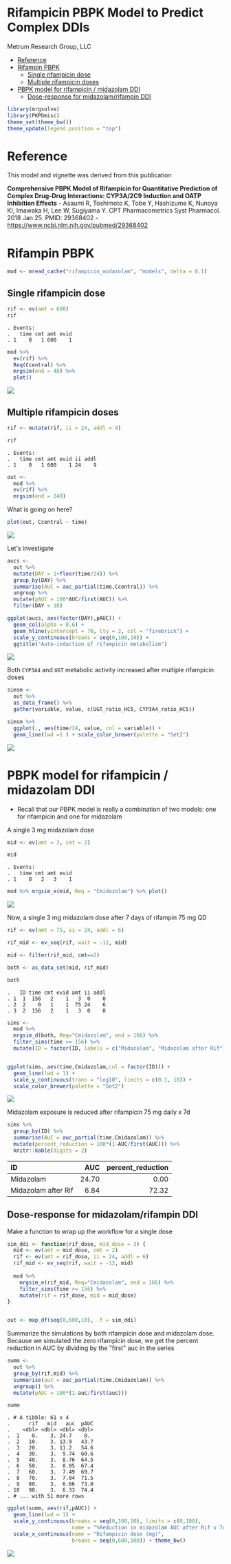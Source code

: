Rifampicin PBPK Model to Predict Complex DDIs
================
Metrum Research Group, LLC

-   [Reference](#reference)
-   [Rifampin PBPK](#rifampin-pbpk)
    -   [Single rifampicin dose](#single-rifampicin-dose)
    -   [Multiple rifampicin doses](#multiple-rifampicin-doses)
-   [PBPK model for rifampicin / midazolam DDI](#pbpk-model-for-rifampicin-midazolam-ddi)
    -   [Dose-response for midazolam/rifampin DDI](#dose-response-for-midazolamrifampin-ddi)

``` r
library(mrgsolve)
library(PKPDmisc)
theme_set(theme_bw())
theme_update(legend.position = "top")
```

Reference
=========

This model and vignette was derived from this publication

**Comprehensive PBPK Model of Rifampicin for Quantitative Prediction of Complex Drug-Drug Interactions: CYP3A/2C9 Induction and OATP Inhibition Effects** - Asaumi R, Toshimoto K, Tobe Y, Hashizume K, Nunoya KI, Imawaka H, Lee W, Sugiyama Y. CPT Pharmacometrics Syst Pharmacol. 2018 Jan 25. PMID: 29368402 - <https://www.ncbi.nlm.nih.gov/pubmed/29368402>

Rifampin PBPK
=============

``` r
mod <- mread_cache("rifampicin_midazolam", "models", delta = 0.1)
```

Single rifampicin dose
----------------------

``` r
rif <- ev(amt = 600)
rif
```

    . Events:
    .   time cmt amt evid
    . 1    0   1 600    1

``` r
mod %>%
  ev(rif) %>% 
  Req(Ccentral) %>%
  mrgsim(end = 48) %>% 
  plot()
```

![](img/rifampin_midazolam_ddi-unnamed-chunk-4-1.png)

Multiple rifampicin doses
-------------------------

``` r
rif <- mutate(rif, ii = 24, addl = 9)

rif
```

    . Events:
    .   time cmt amt evid ii addl
    . 1    0   1 600    1 24    9

``` r
out <- 
  mod %>%
  ev(rif) %>% 
  mrgsim(end = 240)
```

What is going on here?

``` r
plot(out, Ccentral ~ time)
```

![](img/rifampin_midazolam_ddi-unnamed-chunk-6-1.png)

Let's investigate

``` r
aucs <- 
  out %>% 
  mutate(DAY = 1+floor(time/24)) %>%
  group_by(DAY) %>% 
  summarise(AUC = auc_partial(time,Ccentral)) %>% 
  ungroup %>% 
  mutate(pAUC = 100*AUC/first(AUC)) %>%
  filter(DAY < 10)

ggplot(aucs, aes(factor(DAY),pAUC)) + 
  geom_col(alpha = 0.6) + 
  geom_hline(yintercept = 70, lty = 2, col = "firebrick") + 
  scale_y_continuous(breaks = seq(0,100,10)) + 
  ggtitle("Auto-induction of rifampicin metabolism")
```

![](img/rifampin_midazolam_ddi-unnamed-chunk-7-1.png)

Both `CYP3A4` and `UGT` metabolic activity increased after multiple rifampicin doses

``` r
simsm <- 
  out %>%
  as_data_frame() %>%
  gather(variable, value, c(UGT_ratio_HC5, CYP3A4_ratio_HC5))

simsm %>%
  ggplot(., aes(time/24, value, col = variable)) + 
  geom_line(lwd =1 ) + scale_color_brewer(palette = "Set2") 
```

![](img/rifampin_midazolam_ddi-unnamed-chunk-8-1.png)

PBPK model for rifampicin / midazolam DDI
=========================================

-   Recall that our PBPK model is really a combination of two models: one for rifampicin and one for midazolam

A single 3 mg midazolam dose

``` r
mid <- ev(amt = 3, cmt = 2)

mid
```

    . Events:
    .   time cmt amt evid
    . 1    0   2   3    1

``` r
mod %>% mrgsim_e(mid, Req = "Cmidazolam") %>% plot()
```

![](img/rifampin_midazolam_ddi-unnamed-chunk-9-1.png)

Now, a single 3 mg midazolam dose after 7 days of rifampin 75 mg QD

``` r
rif <- ev(amt = 75, ii = 24, addl = 6)

rif_mid <- ev_seq(rif, wait = -12, mid)

mid <- filter(rif_mid, cmt==2)

both <- as_data_set(mid, rif_mid)

both
```

    .   ID time cmt evid amt ii addl
    . 1  1  156   2    1   3  0    0
    . 2  2    0   1    1  75 24    6
    . 3  2  156   2    1   3  0    0

``` r
sims <- 
  mod %>% 
  mrgsim_d(both, Req="Cmidazolam", end = 166) %>% 
  filter_sims(time >= 156) %>% 
  mutate(ID = factor(ID, labels = c("Midazolam", "Midazolam after Rif")))


ggplot(sims, aes(time,Cmidazolam,col = factor(ID))) + 
  geom_line(lwd = 1) + 
  scale_y_continuous(trans = "log10", limits = c(0.1, 10)) +
  scale_color_brewer(palette = "Set2")
```

![](img/rifampin_midazolam_ddi-unnamed-chunk-11-1.png)

Midazolam exposure is reduced after rifampicin 75 mg daily x 7d

``` r
sims %>% 
  group_by(ID) %>% 
  summarise(AUC = auc_partial(time,Cmidazolam)) %>%
  mutate(percent_reduction = 100*(1-AUC/first(AUC))) %>%
  knitr::kable(digits = 2)
```

| ID                  |    AUC|  percent\_reduction|
|:--------------------|------:|-------------------:|
| Midazolam           |  24.70|                0.00|
| Midazolam after Rif |   6.84|               72.32|

Dose-response for midazolam/rifampin DDI
----------------------------------------

Make a function to wrap up the workflow for a single dose

``` r
sim_ddi <- function(rif_dose, mid_dose = 3) {
  mid <- ev(amt = mid_dose, cmt = 2)
  rif <- ev(amt = rif_dose, ii = 24, addl = 6)
  rif_mid <- ev_seq(rif, wait = -12, mid)
  
  mod %>% 
    mrgsim_e(rif_mid, Req="Cmidazolam", end = 166) %>% 
    filter_sims(time >= 156) %>%
    mutate(rif = rif_dose, mid = mid_dose)
}


out <- map_df(seq(0,600,10), .f = sim_ddi)
```

Summarize the simulations by both rifampicin dose and midazolam dose. Because we simulated the zero rifampicin dose, we get the percent reduction in AUC by dividing by the "first" auc in the series

``` r
summ <- 
  out %>%
  group_by(rif,mid) %>%
  summarise(auc = auc_partial(time,Cmidazolam)) %>%
  ungroup() %>%
  mutate(pAUC = 100*(1-auc/first(auc)))

summ
```

    . # A tibble: 61 x 4
    .      rif   mid   auc  pAUC
    .    <dbl> <dbl> <dbl> <dbl>
    .  1    0.    3. 24.7    0. 
    .  2   10.    3. 13.9   43.7
    .  3   20.    3. 11.2   54.6
    .  4   30.    3.  9.74  60.6
    .  5   40.    3.  8.76  64.5
    .  6   50.    3.  8.05  67.4
    .  7   60.    3.  7.49  69.7
    .  8   70.    3.  7.04  71.5
    .  9   80.    3.  6.66  73.0
    . 10   90.    3.  6.33  74.4
    . # ... with 51 more rows

``` r
ggplot(summ, aes(rif,pAUC)) + 
  geom_line(lwd = 1) + 
  scale_y_continuous(breaks = seq(0,100,10), limits = c(0,100),
                     name = "%Reduction in midazolam AUC after Rif x 7d") + 
  scale_x_continuous(name = "Rifampicin dose (mg)", 
                     breaks = seq(0,600,100)) + theme_bw()
```

![](img/rifampin_midazolam_ddi-unnamed-chunk-15-1.png)
